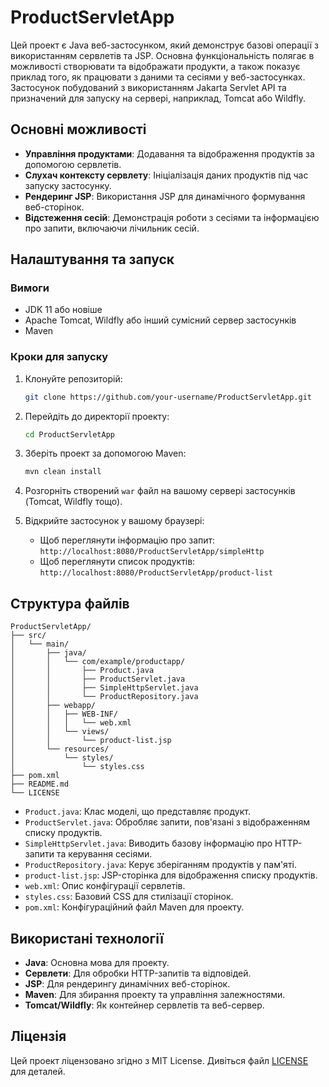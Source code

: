# ProductServletApp

Цей проект є Java веб-застосунком, який демонструє базові операції з використанням сервлетів та JSP. Основна функціональність полягає в можливості створювати та відображати продукти, а також показує приклад того, як працювати з даними та сесіями у веб-застосунках. Застосунок побудований з використанням Jakarta Servlet API та призначений для запуску на сервері, наприклад, Tomcat або Wildfly.

## Основні можливості

- **Управління продуктами**: Додавання та відображення продуктів за допомогою сервлетів.
- **Слухач контексту сервлету**: Ініціалізація даних продуктів під час запуску застосунку.
- **Рендеринг JSP**: Використання JSP для динамічного формування веб-сторінок.
- **Відстеження сесій**: Демонстрація роботи з сесіями та інформацією про запити, включаючи лічильник сесій.

## Налаштування та запуск

### Вимоги

- JDK 11 або новіше
- Apache Tomcat, Wildfly або інший сумісний сервер застосунків
- Maven

### Кроки для запуску

1. Клонуйте репозиторій:

   ```bash
   git clone https://github.com/your-username/ProductServletApp.git
   ```

2. Перейдіть до директорії проекту:

   ```bash
   cd ProductServletApp
   ```

3. Зберіть проект за допомогою Maven:

   ```bash
   mvn clean install
   ```

4. Розгорніть створений `war` файл на вашому сервері застосунків (Tomcat, Wildfly тощо).

5. Відкрийте застосунок у вашому браузері:

   - Щоб переглянути інформацію про запит: `http://localhost:8080/ProductServletApp/simpleHttp`
   - Щоб переглянути список продуктів: `http://localhost:8080/ProductServletApp/product-list`

## Структура файлів

```
ProductServletApp/
├── src/
│   └── main/
│       ├── java/
│       │   └── com/example/productapp/
│       │       ├── Product.java
│       │       ├── ProductServlet.java
│       │       ├── SimpleHttpServlet.java
│       │       └── ProductRepository.java
│       ├── webapp/
│       │   ├── WEB-INF/
│       │   │   └── web.xml
│       │   └── views/
│       │       └── product-list.jsp
│       └── resources/
│           └── styles/
│               └── styles.css
├── pom.xml
├── README.md
└── LICENSE
```

- `Product.java`: Клас моделі, що представляє продукт.
- `ProductServlet.java`: Обробляє запити, пов'язані з відображенням списку продуктів.
- `SimpleHttpServlet.java`: Виводить базову інформацію про HTTP-запити та керування сесіями.
- `ProductRepository.java`: Керує зберіганням продуктів у пам'яті.
- `product-list.jsp`: JSP-сторінка для відображення списку продуктів.
- `web.xml`: Опис конфігурації сервлетів.
- `styles.css`: Базовий CSS для стилізації сторінок.
- `pom.xml`: Конфігураційний файл Maven для проекту.

## Використані технології

- **Java**: Основна мова для проекту.
- **Сервлети**: Для обробки HTTP-запитів та відповідей.
- **JSP**: Для рендерингу динамічних веб-сторінок.
- **Maven**: Для збирання проекту та управління залежностями.
- **Tomcat/Wildfly**: Як контейнер сервлетів та веб-сервер.

## Ліцензія

Цей проект ліцензовано згідно з MIT License. Дивіться файл [LICENSE](LICENSE) для деталей.
